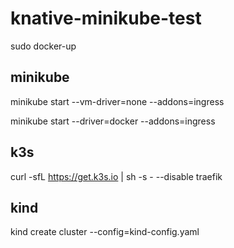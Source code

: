 # knative-minikube-test

sudo docker-up

## minikube

minikube start --vm-driver=none --addons=ingress

minikube start --driver=docker --addons=ingress

## k3s

curl -sfL https://get.k3s.io | sh -s - --disable traefik

## kind

kind create cluster --config=kind-config.yaml